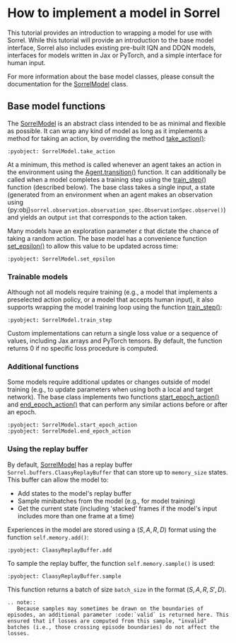 # How to implement a model in Sorrel

This tutorial provides an introduction to wrapping a model for use with Sorrel. While this tutorial will provide an introduction to the base model interface, Sorrel also includes existing pre-built IQN and DDQN models, interfaces for models written in Jax or PyTorch, and a simple interface for human input.

For more information about the base model classes, please consult the documentation for the [SorrelModel](#sorrel.models.base_model.SorrelModel) class.

## Base model functions

The [SorrelModel](#sorrel.models.base_model.SorrelModel) is an abstract class intended to be as minimal and flexible as possible. It can wrap any kind of model as long as it implements a method for taking an action, by overriding the method [take_action()](#sorrel.models.base_model.SorrelModel.take_action):

```{literalinclude} /../../sorrel/models/base_model.py
:pyobject: SorrelModel.take_action
```

At a minimum, this method is called whenever an agent takes an action in the environment using the [Agent.transition()](#sorrel.agents.Agent.transition) function. It can additionally be called when a model completes a training step using the [train_step()](#sorrel.models.base_model.SorrelModel.train_step) function (described below). The base class takes a single input, a state (generated from an environment when an agent makes an observation using {py:obj}`sorrel.observation.observation_spec.ObservationSpec.observe()`) and yields an output `int` that corresponds to the action taken.

Many models have an exploration parameter $\varepsilon$ that dictate the chance of taking a random action. The base model has a convenience function [set_epsilon()](#sorrel.models.base_model.SorrelModel.set_epsilon) to allow this value to be updated across time:

```{literalinclude} /../../sorrel/models/base_model.py
:pyobject: SorrelModel.set_epsilon
```

### Trainable models

Although not all models require training (e.g., a model that implements a preselected action policy, or a model that accepts human input), it also supports wrapping the model training loop using the function [train_step()](#sorrel.models.base_model.SorrelModel.train_step):

```{literalinclude} /../../sorrel/models/base_model.py
:pyobject: SorrelModel.train_step
```

Custom implementations can return a single loss value or a sequence of values, including Jax arrays and PyTorch tensors. By default, the function returns 0 if no specific loss procedure is computed.

### Additional functions

Some models require additional updates or changes outside of model training (e.g., to update parameters when using both a local and target network). The base class implements two functions [start_epoch_action()](#sorrel.models.base_model.SorrelModel.start_epoch_action) and [end_epoch_action()](#sorrel.models.base_model.SorrelModel.end_epoch_action) that can perform any similar actions before or after an epoch.

```{literalinclude} /../../sorrel/models/base_model.py
:pyobject: SorrelModel.start_epoch_action
:pyobject: SorrelModel.end_epoch_action
```

### Using the replay buffer

By default, [SorrelModel](#sorrel.models.base_model.SorrelModel) has a replay buffer `Sorrel.buffers.ClaasyReplayBuffer` that can store up to `memory_size` states. This buffer can allow the model to:
- Add states to the model's replay buffer
- Sample minibatches from the model (e.g., for model training)
- Get the current state (including 'stacked' frames if the model's input includes more than one frame at a time)

Experiences in the model are stored using a $(S, A, R, D)$ format using the function `self.memory.add()`:

```{literalinclude} /../../sorrel/buffers.py
:pyobject: ClaasyReplayBuffer.add
```

To sample the replay buffer, the function `self.memory.sample()` is used:

```{literalinclude} /../../sorrel/buffers.py
:pyobject: ClaasyReplayBuffer.sample
```

This function returns a batch of size `batch_size` in the format $(S, A, R, S', D)$.

```{eval-rst}
.. note::
   Because samples may sometimes be drawn on the boundaries of episodes, an additional parameter :code:`valid` is returned here. This ensured that if losses are computed from this sample, "invalid" batches (i.e., those crossing episode boundaries) do not affect the losses.
```